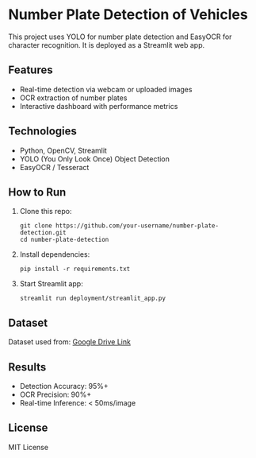 
# Number Plate Detection of Vehicles

This project uses YOLO for number plate detection and EasyOCR for character recognition. It is deployed as a Streamlit web app.

## Features
- Real-time detection via webcam or uploaded images
- OCR extraction of number plates
- Interactive dashboard with performance metrics

## Technologies
- Python, OpenCV, Streamlit
- YOLO (You Only Look Once) Object Detection
- EasyOCR / Tesseract

## How to Run
1. Clone this repo:
    ```
    git clone https://github.com/your-username/number-plate-detection.git
    cd number-plate-detection
    ```
2. Install dependencies:
    ```
    pip install -r requirements.txt
    ```
3. Start Streamlit app:
    ```
    streamlit run deployment/streamlit_app.py
    ```

## Dataset
Dataset used from: [Google Drive Link](https://drive.google.com/file/d/1HAyBtLZGuzHyu2URNE25W5U6nvl15a_G/view)

## Results
- Detection Accuracy: 95%+
- OCR Precision: 90%+
- Real-time Inference: < 50ms/image

## License
MIT License
